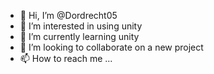 - 👋 Hi, I’m @Dordrecht05
- 👀 I’m interested in using unity
- 🌱 I’m currently learning unity
- 💞️ I’m looking to collaborate on a new project
- 📫 How to reach me ...

<!---
Dordrecht05/Dordrecht05 is a ✨ special ✨ repository because its `README.md` (this file) appears on your GitHub profile.
You can click the Preview link to take a look at your changes.
--->
